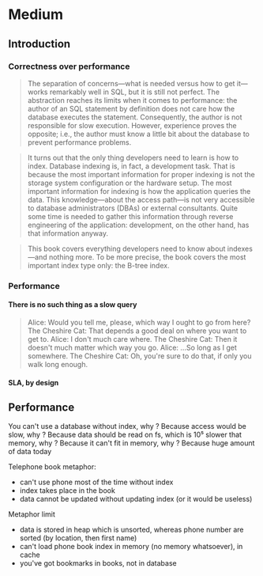 # Medium

## Introduction

### Correctness over performance

> The separation of concerns—what is needed versus how to get it—works remarkably well in SQL, but it is still not perfect. The abstraction reaches its limits when it comes to performance: the author of an SQL statement by definition does not care how the database executes the statement. Consequently, the author is not responsible for slow execution. However, experience proves the opposite; i.e., the author must know a little bit about the database to prevent performance problems.

> It turns out that the only thing developers need to learn is how to index. Database indexing is, in fact, a development task. That is because the most important information for proper indexing is not the storage system configuration or the hardware setup. The most important information for indexing is how the application queries the data. This knowledge—about the access path—is not very accessible to database administrators (DBAs) or external consultants. Quite some time is needed to gather this information through reverse engineering of the application: development, on the other hand, has that information anyway.

> This book covers everything developers need to know about indexes—and nothing more. To be more precise, the book covers the most important index type only: the B-tree index.

### Performance

#### There is no such thing as a slow query

> Alice: Would you tell me, please, which way I ought to go from here?
> The Cheshire Cat: That depends a good deal on where you want to get to.
> Alice: I don't much care where.
> The Cheshire Cat: Then it doesn't much matter which way you go.
> Alice: ...So long as I get somewhere.
> The Cheshire Cat: Oh, you're sure to do that, if only you walk long enough.


#### SLA, by design

## Performance

You can't use a database without index, why ?
Because access would be slow, why ?
Because data should be read on fs, which is 10⁵ slower that memory, why ?
Because it can't fit in memory, why ?
Because huge amount of data today

Telephone book metaphor:
- can't use phone most of the time without index
- index takes place in the book
- data cannot be updated without updating index (or it would be useless)

Metaphor limit
- data is stored in heap which is unsorted, whereas phone number are sorted (by location, then first name)
- can't load phone book index in memory (no memory whatsoever), in cache
- you've got bookmarks in books, not in database